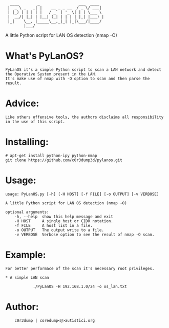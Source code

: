 
	  ____        _                 ___  ____  
	 |  _ \ _   _| |    __ _ _ __  / _ \/ ___| 
	 | |_) | | | | |   / _` | '_ \| | | \___ \ 
	 |  __/| |_| | |__| (_| | | | | |_| |___) |
	 |_|    \__, |_____\__,_|_| |_|\___/|____/ 
	        |___/                              

A little Python script for LAN OS detection (nmap -O)


What's PyLanOS?
===============

	PyLanOS it's a simple Python script to scan a LAN network and detect the Operative System present in the LAN. 
	It's make use of nmap with -O option to scan and then parse the result. 


Advice: 
=======

	Like others offensive tools, the authors disclaims all responsibility in the use of this script.

	

Installing:
===========

	# apt-get install python-ipy python-nmap 
	git clone https://github.com/c0r3dump3d/pylanos.git


Usage:
======

	usage: PyLanOS.py [-h] [-H HOST] [-f FILE] [-o OUTPUT] [-v VERBOSE]

	A little Python script for LAN OS detection (nmap -O)

	optional arguments:
  		-h, --help  show this help message and exit
  		-H HOST     A single host or CIDR notation.
  		-f FILE     A host list in a file.
  		-o OUTPUT   The output write to a file.
  		-v VERBOSE  Verbose option to see the result of nmap -O scan.

Example:
========
	
	For better performace of the scan it's necessary root privileges.

	* A simple LAN scan

                ./PyLanOS -H 192.168.1.0/24 -o os_lan.txt 


Author:
=======

        c0r3dump | coredump<@>autistici.org

